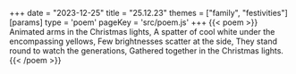 +++
date = "2023-12-25"
title = "25.12.23"
themes = ["family", "festivities"]
[params]
  type = 'poem'
  pageKey = 'src/poem.js'
+++
{{< poem >}}
Animated arms in the Christmas lights,
A spatter of cool white under the encompassing yellows,
Few brightnesses scatter at the side,
They stand round to watch the generations,
Gathered together in the Christmas lights.
{{< /poem >}}
